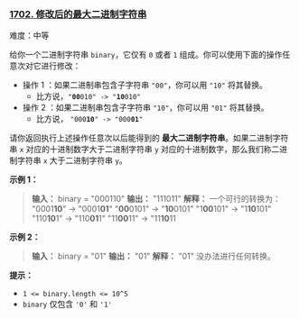 ### [1702. 修改后的最大二进制字符串](https://leetcode.cn/problems/maximum-binary-string-after-change/description/)

难度：中等

给你一个二进制字符串 `binary`，它仅有 `0` 或者 `1` 组成。你可以使用下面的操作任意次对它进行修改：

- 操作 1 ：如果二进制串包含子字符串 `"00"`，你可以用 `"10"` 将其替换。
    - 比方说，<code>"<b>00</b>010" -> "<b>10</b>010"</code>
- 操作 2 ：如果二进制串包含子字符串 `"10"`，你可以用 `"01"` 将其替换。
    - 比方说， <code>"000<b>10</b>" -> "000<b>01</b>"</code>

请你返回执行上述操作任意次以后能得到的 **最大二进制字符串**。如果二进制字符串 `x` 对应的十进制数字大于二进制字符串 `y` 对应的十进制数字，那么我们称二进制字符串 `x` 大于二进制字符串 `y`。

**示例 1：**

> **输入：** binary = "000110"
> **输出：** "111011"
> **解释：** 一个可行的转换为：
> "0001**10**" -> "0001**01**"
> "**00**0101" -> "**10**0101"
> "1**00**101" -> "1**10**101"
> "110**10**1" -> "110**01**1"
> "11**00**11" -> "11**10**11

**示例 2：**

> **输入：** binary = "01"
> **输出：** "01"
> **解释：** "01" 没办法进行任何转换。

**提示：**

- `1 <= binary.length <= 10^5`
- `binary` 仅包含 `'0'` 和 `'1'`
